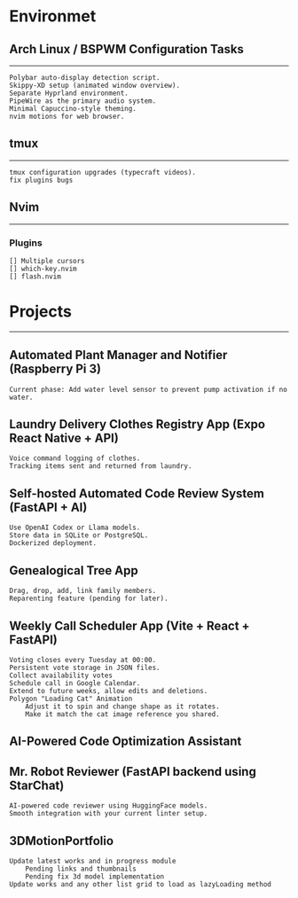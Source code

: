 # Environmet

## Arch Linux / BSPWM Configuration Tasks
---
    Polybar auto-display detection script.
    Skippy-XD setup (animated window overview).
    Separate Hyprland environment.
    PipeWire as the primary audio system.
    Minimal Capuccino-style theming.
    nvim motions for web browser.

## tmux
---
    tmux configuration upgrades (typecraft videos).
    fix plugins bugs


## Nvim
---
### Plugins
    [] Multiple cursors
    [] which-key.nvim 
    [] flash.nvim

# Projects
---

## Automated Plant Manager and Notifier (Raspberry Pi 3)
    Current phase: Add water level sensor to prevent pump activation if no water.

## Laundry Delivery Clothes Registry App (Expo React Native + API)
    Voice command logging of clothes.
    Tracking items sent and returned from laundry.

## Self-hosted Automated Code Review System (FastAPI + AI)
    Use OpenAI Codex or Llama models.
    Store data in SQLite or PostgreSQL.
    Dockerized deployment.

## Genealogical Tree App
    Drag, drop, add, link family members.
    Reparenting feature (pending for later).

## Weekly Call Scheduler App (Vite + React + FastAPI)
    Voting closes every Tuesday at 00:00.
    Persistent vote storage in JSON files.
    Collect availability votes
    Schedule call in Google Calendar.
    Extend to future weeks, allow edits and deletions.
    Polygon "Loading Cat" Animation
        Adjust it to spin and change shape as it rotates.
        Make it match the cat image reference you shared.

## AI-Powered Code Optimization Assistant

## Mr. Robot Reviewer (FastAPI backend using StarChat)
    AI-powered code reviewer using HuggingFace models.
    Smooth integration with your current linter setup.

## 3DMotionPortfolio
    Update latest works and in progress module
        Pending links and thumbnails
        Pending fix 3d model implementation
    Update works and any other list grid to load as lazyLoading method
